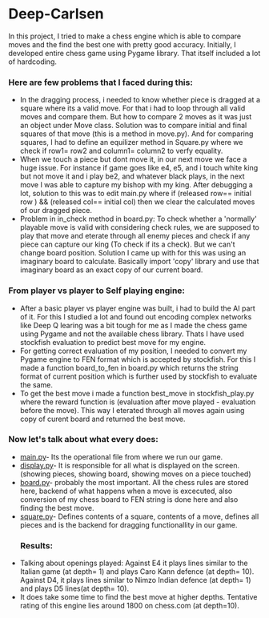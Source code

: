 # Deep-Carlsen
In this project, I tried to make a chess engine which is able to compare moves and the find the best one with pretty good accuracy.
Initially, I developed entire chess game using Pygame library. That itself included a lot of hardcoding. 
### Here are few problems that I faced during this:
* In the dragging process, i needed to know whether piece is dragged at a square where its a valid move. For that i had to loop through all valid moves and compare them. But how to compare 2 moves as it was just an object under Move class. Solution was to compare initial and final squares of that move (this is a method in move.py). And for comparing squares, I had to define an equilizer method in Square.py where we check if row1= row2 and column1= column2 to verfy equality.
* When we touch a piece but dont move it, in our next move we face a huge issue. For instance if game goes like e4, e5, and i touch white king but not move it and i play be2, and whatever black plays, in the next move I was able to capture my bishop with my king. After debugging a lot, solution to this was to edit main.py where if (released row== initial row ) && (released col== initial col) then we clear the calculated moves of our dragged piece.
* Problem in in_check method in board.py: To check whether a 'normally' playable move is valid with considering check rules, we are supposed to play that move and eterate through all enemy pieces and check if any piece can capture our king (To check if its a check). But we can't change board position. Solution I came up with for this was using an imaginary board to calculate. Basically import 'copy' library and use that imaginary board as an exact copy of our current board.
### From player vs player to Self playing engine:
* After a basic player vs player engine was built, i had to build the AI part of it. For this I studied a lot and found out encoding complex networks like Deep Q learing was a bit tough for me as I made the chess game using Pygame and not the available chess library. Thats I have used stockfish evaluation to predict best move for my engine.
* For getting correct evaluation of my position, I needed to convert my Pygame engine to FEN format which is accepted by stockfish. For this I made a function board_to_fen in board.py which returns the string format of current position which is further used by stockfish to evaluate the same.
* To get the best move i made a function best_move in stockfish_play.py where the reward function is (evaluation after move played - evaluation before the move). This way I eterated through all moves again using copy of curent board and returned the best move.
### Now let's talk about what every does:
* [main.py](https://github.com/ShahuPatil07/Deep-Carlsen/blob/Files/main.py)- Its the operational file from where we run our game.
* [display.py](https://github.com/ShahuPatil07/Deep-Carlsen/blob/Files/display.py)- It is responsible for all what is displayed on the screen.(showing pieces, showing board, showing moves on a piece touched)
* [board.py](https://github.com/ShahuPatil07/Deep-Carlsen/blob/Files/board.py)- probably the most important. All the chess rules are stored here, backend of what happens when a move is excecuted, also conversion of my chess board to FEN string is done here and also finding the best move.
* [square.py](https://github.com/ShahuPatil07/Deep-Carlsen/blob/Files/square.py)- Defines contents of a square, contents of a move, defines all pieces and is the backend for dragging functionallity in our game.
  ### Results:
* Talking about openings played:
Against E4 it plays lines similar to the Italian game (at depth= 1) and plays Caro Kann defence (at depth= 10). Against D4, it plays lines similar to Nimzo Indian defence (at depth= 1) and plays D5 lines(at depth= 10).
* It does take some time to find the best move at higher depths. Tentative rating of this engine lies around 1800 on chess.com (at depth=10). 
  
  
